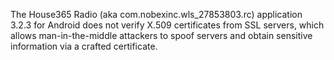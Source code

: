 The House365 Radio (aka com.nobexinc.wls_27853803.rc) application 3.2.3 for Android does not verify X.509 certificates from SSL servers, which allows man-in-the-middle attackers to spoof servers and obtain sensitive information via a crafted certificate.